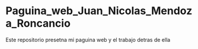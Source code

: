 # Paguina_web_Juan_Nicolas_Mendoza_Roncancio
 Este repositorio presetna mi paguina web y el trabajo detras de ella
